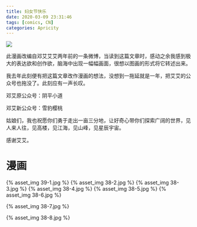 ```yaml
---
title: 妇女节快乐
date: 2020-03-09 23:31:46
tags: [comics, CN]
categories: Apricity
---
```


![](https://img.shields.io/badge/Lan-CN-orange)

此漫画改编自邓艾艾艾两年前的一条微博，当读到这篇文章时，感动之余我感到极大的表达欲和创作欲，脑海中出现一幅幅画面，很想以图画的形式将它转述出来。

<!--more-->

我去年此刻便有把这篇文章改作漫画的想法，没想到一拖延就是一年，把艾艾的公众号也拖没了。此刻应有一声长叹。



邓艾原公众号：阴平小道



邓艾新公众号：雪豹樱桃



姑娘们，我也祝愿你们勇于走出一亩三分地，让好奇心带你们探索广阔的世界，见人来人往，见高楼，见江海，见山峰，见星辰宇宙。



感谢艾艾。

# 漫画

{% asset_img 39-1.jpg %}
{% asset_img 38-2.jpg %}
{% asset_img 38-3.jpg %}
{% asset_img 38-4.jpg %}
{% asset_img 38-5.jpg %}
{% asset_img 38-6.jpg %}

{% asset_img 38-7.jpg %}

{% asset_img 38-8.jpg %}